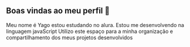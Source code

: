 ## Boas vindas ao meu perfil 👋

Meu nome é Yago estou estudando  no alura.
Estou me desenvolvendo na linguagem javaScript Utilizo este espaço para a minha organização e compartilhamento dos meus projetos desenvolvidos
